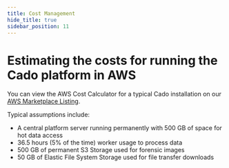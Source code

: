 ```yaml
---
title: Cost Management
hide_title: true
sidebar_position: 11
---
```


# Estimating the costs for running the Cado platform in AWS
You can view the AWS Cost Calculator for a typical Cado installation on our [AWS Marketplace Listing](https://aws.amazon.com/marketplace/pp/prodview-2ol4yojhc5vpa).

Typical assumptions include:
- A central platform server running permanently with 500 GB of space for hot data access
- 36.5 hours (5% of the time) worker usage to process data
- 500 GB of permanent S3 Storage used for forensic images
- 50 GB of Elastic File System Storage used for file transfer downloads